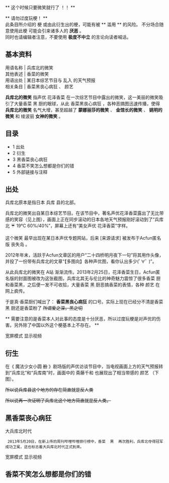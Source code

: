** 这个时候只要微笑就行了  ！！  **

** 请勿过度玩梗！  **  
此条目所介绍的  梗  或由此衍生出的梗，可能有被 ** 滥用  ** 的风险。  不分场合随意使用此梗  可能会引来诸多人的 **厌恶** 。  
同时也请编辑者注意，不要使用 **极度不中立** 的言论向读者喊话。

**基本资料**  
---  
用语名称  |  兵库北的微笑   
其他表述  |  香菜的微笑   
用语出处  |  某日本综艺节目与  乱入  的天气预报   
相关条目  |  香菜黑丧心病狂  、  颜艺   
  
**兵库北的微笑** 指声优  花泽香菜  在一次综艺节目中露出的微笑，这一美丽的微笑吸引了大量香菜  黑  厨的眼球，从此  香菜黑丧心病狂
，各种恶搞图迅速传播，使得 **兵库北的微笑** 名气大增，甚至超越了 **蒙娜丽莎的微笑** 、 **金馆长的微笑** 、 **姚明的微笑** 和
绫波丽  **女神的微笑** 。

##  目录

  * 1  出处 
  * 2  衍生 
  * 3  黑香菜丧心病狂 
  * 4  香菜不笑怎么想都是你们的错 
  * 5  外部链接与注释 

##  出处

兵库北原本是指日本  兵库  县的北部。

兵库北的微笑出自某日本综艺节目。在该节目中，著名声优花泽香菜露出了无比带感的笑容（见上图），画面上正在同步滚动的日本各地天气预报刚好滚动到了“兵库北 ☔
19℃ 60%/40%”，屏幕上还有“美女声优 花泽香菜”字样。

这个微笑  最早出现在某日本声优专题网站，后来  [来源请求]  被发布于Acfun匿名版  丧失岛  。

2012年年末，活跃于Acfun文章区的用户“二十四桥明月夜下一句”将其用作头像，并投了一份带有兵库北的文章“【多图向】各种声优图，看你认出多少(ﾟ∀ﾟ
)”。

从此兵库北的微笑在  A站  渐渐流传。2013年2月25日，花泽香菜生日，Acfun匿名版的封面图被改为这张截图，兵库北其无与伦比的神奇魅力震惊了很多香菜
厨  和香菜黑，之后便一发不可收拾，大量香菜  黑  厨恶搞香菜的表情，各种  颜艺  在网上疯传。

于是真·香菜厨们喊出了： **香菜黑丧心病狂** 的口号。实际上现在已经分不清是香菜  黑  厨还是香菜粉了 ~~所谓爱之深，黑之切~~

** 需要注意的是香菜本人对此事的态度是十分厌恶，所以过度玩梗是对声优的伤害。另外除了中国以外这个梗基本上不存在。  **

  

宽屏模式  显示视频

##  衍生

在《  魔法少女小圆 ~~脸~~ 》剧场版的声优访谈节目中，当电视画面上方的天气预报转到“兵库北”和“兵库南”时，画面中的  斋藤千和
也展现出了相当带感的  颜艺  （下图）。

~~所以说兵库县这个地方的存在简直就是反人类~~

~~所以说再一次证明了兵库北这个地方简直就是反人类。~~

##  黑香菜丧心病狂

大兵库北时代

     2013年5月20日，在新上传的周刊哔哩哔哩排行榜中，香菜  黑  再次胜利，兵库北夺得冠军成功卫冕，这也标志着大兵库北时代正式到来。 

宽屏模式  显示视频

##  香菜不笑怎么想都是你们的错